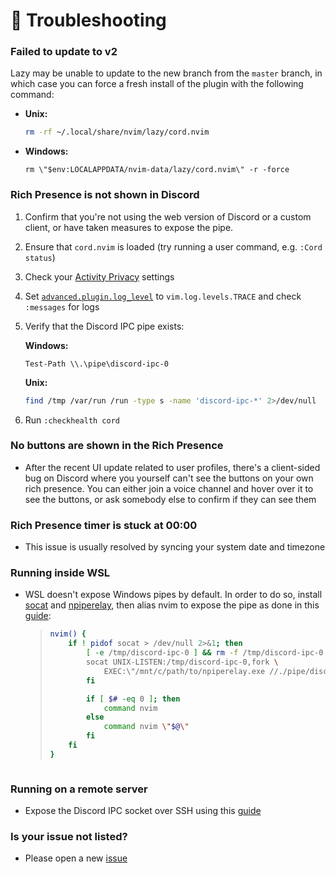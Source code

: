 # 🔧 Troubleshooting

### Failed to update to v2
Lazy may be unable to update to the new branch from the `master` branch, in which case you can force a fresh install of the plugin with the following command:
  
- **Unix:**
    ```sh
    rm -rf ~/.local/share/nvim/lazy/cord.nvim
    ```

- **Windows:**
    ```pwsh
    rm \"$env:LOCALAPPDATA/nvim-data/lazy/cord.nvim\" -r -force
    ```

### Rich Presence is not shown in Discord
1. Confirm that you're not using the web version of Discord or a custom client, or have taken measures to expose the pipe.
2. Ensure that `cord.nvim` is loaded (try running a user command, e.g. `:Cord status`)
4. Check your [Activity Privacy](https://github.com/vyfor/cord.nvim/assets/92883017/c0c8c410-e90e-425e-bf10-8b59f04f15ce) settings
5. Set [`advanced.plugin.log_level`](./Configuration.md#️-advanced) to `vim.log.levels.TRACE` and check `:messages` for logs
6. Verify that the Discord IPC pipe exists:

   **Windows:**
   ```pwsh
   Test-Path \\.\pipe\discord-ipc-0
   ```

   **Unix:**
   ```sh
   find /tmp /var/run /run -type s -name 'discord-ipc-*' 2>/dev/null
   ```
7. Run `:checkhealth cord`

### No buttons are shown in the Rich Presence
- After the recent UI update related to user profiles, there's a client-sided bug on Discord where you yourself can't see the buttons on your own rich presence. You can either join a voice channel and hover over it to see the buttons, or ask somebody else to confirm if they can see them

### Rich Presence timer is stuck at 00:00
- This issue is usually resolved by syncing your system date and timezone

### Running inside WSL
- WSL doesn't expose Windows pipes by default. In order to do so, install [socat](https://www.kali.org/tools/socat) and [npiperelay](https://github.com/jstarks/npiperelay/), then alias nvim to expose the pipe as done in this [guide](https://gist.github.com/mousebyte/af45cbecaf0028ea78d0c882c477644a#aliasing-nvim):
    > ```sh
    > nvim() {
    >     if ! pidof socat > /dev/null 2>&1; then
    >         [ -e /tmp/discord-ipc-0 ] && rm -f /tmp/discord-ipc-0
    >         socat UNIX-LISTEN:/tmp/discord-ipc-0,fork \
    >             EXEC:\"/mnt/c/path/to/npiperelay.exe //./pipe/discord-ipc-0\" &
    >         fi
    > 
    >         if [ $# -eq 0 ]; then
    >             command nvim
    >         else
    >             command nvim \"$@\"
    >         fi
    >     fi
    > }
    ```

### Running on a remote server
- Expose the Discord IPC socket over SSH using this [guide](https://carlosbecker.com/posts/discord-rpc-ssh/)

### Is your issue not listed?
- Please open a new [issue](https://github.com/vyfor/cord.nvim/issues/new/choose)